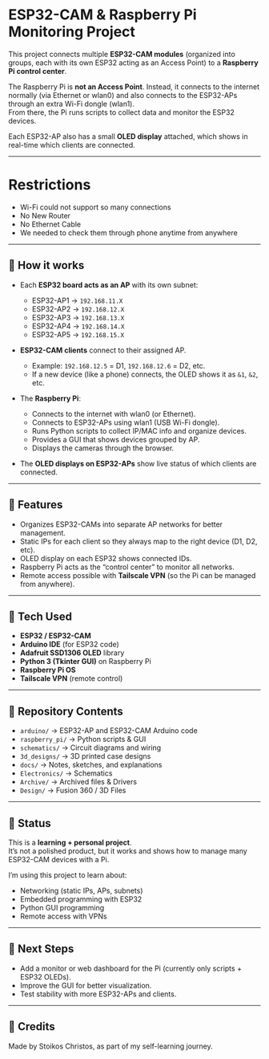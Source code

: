 # ESP32-CAM & Raspberry Pi Monitoring Project

This project connects multiple **ESP32-CAM modules** (organized into groups, each with its own ESP32 acting as an Access Point) to a **Raspberry Pi control center**.  

The Raspberry Pi is **not an Access Point**. Instead, it connects to the internet normally (via Ethernet or wlan0) and also connects to the ESP32-APs through an extra Wi-Fi dongle (wlan1).  
From there, the Pi runs scripts to collect data and monitor the ESP32 devices.

Each ESP32-AP also has a small **OLED display** attached, which shows in real-time which clients are connected.

---
# Restrictions
 - Wi-Fi could not support so many connections
 - No New Router
 - No Ethernet Cable 
 - We needed to check them through phone anytime from anywhere
---

## 🔹 How it works

- Each **ESP32 board acts as an AP** with its own subnet:  
  - ESP32-AP1 → `192.168.11.X`  
  - ESP32-AP2 → `192.168.12.X`  
  - ESP32-AP3 → `192.168.13.X`  
  - ESP32-AP4 → `192.168.14.X`  
  - ESP32-AP5 → `192.168.15.X`  

- **ESP32-CAM clients** connect to their assigned AP.  
  - Example: `192.168.12.5` = D1, `192.168.12.6` = D2, etc.  
  - If a new device (like a phone) connects, the OLED shows it as `&1`, `&2`, etc.

- The **Raspberry Pi**:  
  - Connects to the internet with wlan0 (or Ethernet).  
  - Connects to ESP32-APs using wlan1 (USB Wi-Fi dongle).  
  - Runs Python scripts to collect IP/MAC info and organize devices.  
  - Provides a GUI that shows devices grouped by AP.
  - Displays the cameras through the browser.

- The **OLED displays on ESP32-APs** show live status of which clients are connected.  

---

## 🔹 Features

- Organizes ESP32-CAMs into separate AP networks for better management.  
- Static IPs for each client so they always map to the right device (D1, D2, etc).  
- OLED display on each ESP32 shows connected IDs.  
- Raspberry Pi acts as the “control center” to monitor all networks.  
- Remote access possible with **Tailscale VPN** (so the Pi can be managed from anywhere).  

---

## 🔹 Tech Used
- **ESP32 / ESP32-CAM**  
- **Arduino IDE** (for ESP32 code)  
- **Adafruit SSD1306 OLED** library  
- **Python 3 (Tkinter GUI)** on Raspberry Pi  
- **Raspberry Pi OS**  
- **Tailscale VPN** (remote control)  

---

## 🔹 Repository Contents
- `arduino/` → ESP32-AP and ESP32-CAM Arduino code  
- `raspberry_pi/` → Python scripts & GUI  
- `schematics/` → Circuit diagrams and wiring  
- `3d_designs/` → 3D printed case designs  
- `docs/` → Notes, sketches, and explanations
- `Electronics/` → Schematics
- `Archive/` → Archived files & Drivers
- `Design/` → Fusion 360 / 3D Files  

---

## 🔹 Status
This is a **learning + personal project**.  
It’s not a polished product, but it works and shows how to manage many ESP32-CAM devices with a Pi.  

I’m using this project to learn about:  
- Networking (static IPs, APs, subnets)  
- Embedded programming with ESP32  
- Python GUI programming  
- Remote access with VPNs  

---

## 🔹 Next Steps
- Add a monitor or web dashboard for the Pi (currently only scripts + ESP32 OLEDs).  
- Improve the GUI for better visualization.  
- Test stability with more ESP32-APs and clients.  

---

## 🔹 Credits
Made by Stoikos Christos, as part of my self-learning journey.    
